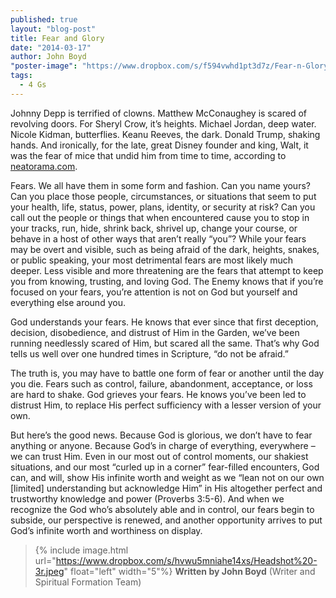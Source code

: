 ```yaml
---
published: true
layout: "blog-post"
title: Fear and Glory
date: "2014-03-17"
author: John Boyd
"poster-image": "https://www.dropbox.com/s/f594vwhd1pt3d7z/Fear-n-Glory.jpg"
tags: 
  - 4 Gs
---
```


Johnny Depp is terrified of clowns.  Matthew McConaughey is scared of revolving doors.  For Sheryl Crow, it’s heights.  Michael Jordan, deep water.  Nicole Kidman, butterflies.  Keanu Reeves, the dark.  Donald Trump, shaking hands.  And ironically, for the late, great Disney founder and king, Walt, it was the fear of mice that undid him from time to time, according to [neatorama.com](http://www.neatorama.com/).  

Fears.  We all have them in some form and fashion.  Can you name yours?  Can you place those people, circumstances, or situations that seem to put your health, life, status, power, plans, identity, or security at risk?  Can you call out the people or things that when encountered cause you to stop in your tracks, run, hide, shrink back, shrivel up, change your course, or behave in a host of other ways that aren’t really “you”?   While your fears may be overt and visible, such as being afraid of the dark, heights, snakes, or public speaking, your most detrimental fears are most likely much deeper.  Less visible and more threatening are the fears that attempt to keep you from knowing, trusting, and loving God.  The Enemy knows that if you’re focused on your fears, you’re attention is not on God but yourself and everything else around you.  

God understands your fears.  He knows that ever since that first deception, decision, disobedience, and distrust of Him in the Garden, we’ve been running needlessly scared of Him, but scared all the same.   That’s why God tells us well over one hundred times in Scripture, “do not be afraid.”  

The truth is, you may have to battle one form of fear or another until the day you die.  Fears such as control, failure, abandonment, acceptance, or loss are hard to shake.  God grieves your fears.  He knows you’ve been led to distrust Him, to replace His perfect sufficiency with a lesser version of your own.  

But here’s the good news.  Because God is glorious, we don’t have to fear anything or anyone.  Because God’s in charge of everything, everywhere – we can trust Him.  Even in our most out of control moments, our shakiest situations, and our most “curled up in a corner” fear-filled encounters, God can, and will, show His infinite worth and weight as we “lean not on our own [limited] understanding but acknowledge Him” in His altogether perfect and trustworthy knowledge and power (Proverbs 3:5-6).  And when we recognize the God who’s absolutely able and in control, our fears begin to subside, our perspective is renewed, and another opportunity arrives to put God’s infinite worth and worthiness  on display.

>{% include image.html url="https://www.dropbox.com/s/hvwu5mniahe14xs/Headshot%20-3r.jpeg" float="left" width="5"%} **Written by John Boyd**  (Writer and Spiritual Formation Team)